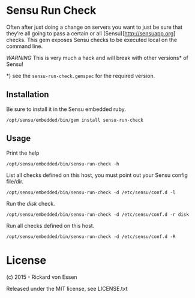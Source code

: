 # Sensu Run Check

Often after just doing a change on servers you want to just be sure that they’re all going to pass a certain or all (Sensu)[http://sensuapp.org] checks. This gem exposes Sensu checks to be executed local on the command line.

_WARNING_ This is very much a hack and will break with other versions* of Sensu!

*) see the ```sensu-run-check.gemspec``` for the required version.

## Installation

Be sure to install it in the Sensu embedded ruby.

```
/opt/sensu/embedded/bin/gem install sensu-run-check
```

## Usage

Print the help

```
/opt/sensu/embedded/bin/sensu-run-check -h
```

List all checks defined on this host, you must point out your Sensu config file/dir.

```
/opt/sensu/embedded/bin/sensu-run-check -d /etc/sensu/conf.d -l
```

Run the _disk_ check.

```
/opt/sensu/embedded/bin/sensu-run-check -d /etc/sensu/conf.d -r disk
```

Run all checks defined on this host.

```
/opt/sensu/embedded/bin/sensu-run-check -d /etc/sensu/conf.d -R
```

# License

(c) 2015 - Rickard von Essen

Released under the MIT license, see LICENSE.txt
